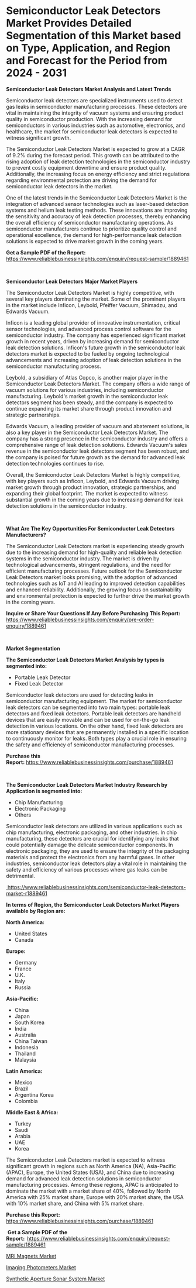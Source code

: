 <p><h1>Semiconductor Leak Detectors Market Provides Detailed Segmentation of this Market based on Type, Application, and Region and Forecast for the Period from 2024 - 2031</h1></p><p><strong>Semiconductor Leak Detectors Market Analysis and Latest Trends</strong></p>
<p><p>Semiconductor leak detectors are specialized instruments used to detect gas leaks in semiconductor manufacturing processes. These detectors are vital in maintaining the integrity of vacuum systems and ensuring product quality in semiconductor production. With the increasing demand for semiconductors in various industries such as automotive, electronics, and healthcare, the market for semiconductor leak detectors is expected to witness significant growth.</p><p>The Semiconductor Leak Detectors Market is expected to grow at a CAGR of 9.2% during the forecast period. This growth can be attributed to the rising adoption of leak detection technologies in the semiconductor industry to prevent costly equipment downtime and ensure product quality. Additionally, the increasing focus on energy efficiency and strict regulations regarding environmental protection are driving the demand for semiconductor leak detectors in the market.</p><p>One of the latest trends in the Semiconductor Leak Detectors Market is the integration of advanced sensor technologies such as laser-based detection systems and helium leak testing methods. These innovations are improving the sensitivity and accuracy of leak detection processes, thereby enhancing the overall efficiency of semiconductor manufacturing operations. As semiconductor manufacturers continue to prioritize quality control and operational excellence, the demand for high-performance leak detection solutions is expected to drive market growth in the coming years.</p></p>
<p><strong>Get a Sample PDF of the Report:&nbsp;</strong> <a href="https://www.reliablebusinessinsights.com/enquiry/request-sample/1889461">https://www.reliablebusinessinsights.com/enquiry/request-sample/1889461</a></p>
<p>&nbsp;</p>
<p><strong>Semiconductor Leak Detectors Major Market Players</strong></p>
<p><p>The Semiconductor Leak Detectors Market is highly competitive, with several key players dominating the market. Some of the prominent players in the market include Inficon, Leybold, Pfeiffer Vacuum, Shimadzu, and Edwards Vacuum.</p><p>Inficon is a leading global provider of innovative instrumentation, critical sensor technologies, and advanced process control software for the semiconductor industry. The company has experienced significant market growth in recent years, driven by increasing demand for semiconductor leak detection solutions. Inficon's future growth in the semiconductor leak detectors market is expected to be fueled by ongoing technological advancements and increasing adoption of leak detection solutions in the semiconductor manufacturing process.</p><p>Leybold, a subsidiary of Atlas Copco, is another major player in the Semiconductor Leak Detectors Market. The company offers a wide range of vacuum solutions for various industries, including semiconductor manufacturing. Leybold's market growth in the semiconductor leak detectors segment has been steady, and the company is expected to continue expanding its market share through product innovation and strategic partnerships.</p><p>Edwards Vacuum, a leading provider of vacuum and abatement solutions, is also a key player in the Semiconductor Leak Detectors Market. The company has a strong presence in the semiconductor industry and offers a comprehensive range of leak detection solutions. Edwards Vacuum's sales revenue in the semiconductor leak detectors segment has been robust, and the company is poised for future growth as the demand for advanced leak detection technologies continues to rise.</p><p>Overall, the Semiconductor Leak Detectors Market is highly competitive, with key players such as Inficon, Leybold, and Edwards Vacuum driving market growth through product innovation, strategic partnerships, and expanding their global footprint. The market is expected to witness substantial growth in the coming years due to increasing demand for leak detection solutions in the semiconductor industry.</p></p>
<p>&nbsp;</p>
<p><strong>What Are The Key Opportunities For Semiconductor Leak Detectors Manufacturers?</strong></p>
<p><p>The Semiconductor Leak Detectors market is experiencing steady growth due to the increasing demand for high-quality and reliable leak detection systems in the semiconductor industry. The market is driven by technological advancements, stringent regulations, and the need for efficient manufacturing processes. Future outlook for the Semiconductor Leak Detectors market looks promising, with the adoption of advanced technologies such as IoT and AI leading to improved detection capabilities and enhanced reliability. Additionally, the growing focus on sustainability and environmental protection is expected to further drive the market growth in the coming years.</p></p>
<p><strong>Inquire or Share Your Questions If Any Before Purchasing This Report:</strong> <a href="https://www.reliablebusinessinsights.com/enquiry/pre-order-enquiry/1889461">https://www.reliablebusinessinsights.com/enquiry/pre-order-enquiry/1889461</a></p>
<p>&nbsp;</p>
<p><strong>Market Segmentation</strong></p>
<p><strong>The Semiconductor Leak Detectors Market Analysis by types is segmented into:</strong></p>
<p><ul><li>Portable Leak Detector</li><li>Fixed Leak Detector</li></ul></p>
<p><p>Semiconductor leak detectors are used for detecting leaks in semiconductor manufacturing equipment. The market for semiconductor leak detectors can be segmented into two main types: portable leak detectors and fixed leak detectors. Portable leak detectors are handheld devices that are easily movable and can be used for on-the-go leak detection in various locations. On the other hand, fixed leak detectors are more stationary devices that are permanently installed in a specific location to continuously monitor for leaks. Both types play a crucial role in ensuring the safety and efficiency of semiconductor manufacturing processes.</p></p>
<p><strong>Purchase this Report:&nbsp;</strong><a href="https://www.reliablebusinessinsights.com/purchase/1889461">https://www.reliablebusinessinsights.com/purchase/1889461</a></p>
<p>&nbsp;</p>
<p><strong>The Semiconductor Leak Detectors Market Industry Research by Application is segmented into:</strong></p>
<p><ul><li>Chip Manufacturing</li><li>Electronic Packaging</li><li>Others</li></ul></p>
<p><p>Semiconductor leak detectors are utilized in various applications such as chip manufacturing, electronic packaging, and other industries. In chip manufacturing, these detectors are crucial for identifying any leaks that could potentially damage the delicate semiconductor components. In electronic packaging, they are used to ensure the integrity of the packaging materials and protect the electronics from any harmful gases. In other industries, semiconductor leak detectors play a vital role in maintaining the safety and efficiency of various processes where gas leaks can be detrimental.</p></p>
<p><a href="https://www.reliablebusinessinsights.com/semiconductor-leak-detectors-market-r1889461">&nbsp;https://www.reliablebusinessinsights.com/semiconductor-leak-detectors-market-r1889461</a></p>
<p><strong>In terms of Region, the Semiconductor Leak Detectors Market Players available by Region are:</strong></p>
<p>
    <p> <strong> North America: </strong>
        <ul>
            <li>United States</li>
            <li>Canada</li>
        </ul>
        </p> 
    <p> <strong> Europe: </strong>
        <ul>
            <li>Germany</li>
            <li>France</li>
            <li>U.K.</li>
            <li>Italy</li>
            <li>Russia</li>
        </ul>
        </p> 
    <p> <strong> Asia-Pacific: </strong>
        <ul>
            <li>China</li>
            <li>Japan</li>
            <li>South Korea</li>
            <li>India</li>
            <li>Australia</li>
            <li>China Taiwan</li>
            <li>Indonesia</li>
            <li>Thailand</li>
            <li>Malaysia</li>
        </ul>
        </p> 
    <p> <strong> Latin America: </strong>
        <ul>
            <li>Mexico</li>
            <li>Brazil</li>
            <li>Argentina Korea</li>
            <li>Colombia</li>
        </ul>
        </p> 
    <p> <strong> Middle East & Africa: </strong>
        <ul>
            <li>Turkey</li>
            <li>Saudi</li>
            <li>Arabia</li>
            <li>UAE</li>
            <li>Korea</li>
        </ul>
    </p>
    </p>
<p><p>The Semiconductor Leak Detectors market is expected to witness significant growth in regions such as North America (NA), Asia-Pacific (APAC), Europe, the United States (USA), and China due to increasing demand for advanced leak detection solutions in semiconductor manufacturing processes. Among these regions, APAC is anticipated to dominate the market with a market share of 40%, followed by North America with 25% market share, Europe with 20% market share, the USA with 10% market share, and China with 5% market share.</p></p>
<p><strong>Purchase this Report: </strong><a href="https://www.reliablebusinessinsights.com/purchase/1889461">https://www.reliablebusinessinsights.com/purchase/1889461</a></p>
<p>&nbsp;<strong>Get a Sample PDF of the Report:&nbsp;&nbsp;</strong><a href="https://www.reliablebusinessinsights.com/enquiry/request-sample/1889461">https://www.reliablebusinessinsights.com/enquiry/request-sample/1889461</a></p>
<p><strong></strong></p>
<p><p><a href="https://github.com/fxdvmliw90/Market-Research-Report-List-1/blob/main/mri-magnets-market.md">MRI Magnets Market</a></p><p><a href="https://medium.com/@samirmayert184/imaging-photometers-industry-analysis-report-its-market-size-growing-with-a-cagr-of-11-3-f34cc1b0151b">Imaging Photometers Market</a></p><p><a href="https://medium.com/@clairhane_9803/global-synthetic-aperture-sonar-system-market-by-product-type-by-application-by-region-and-b49b8055fab8">Synthetic Aperture Sonar System Market</a></p></p>